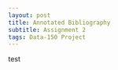 ```yaml
---
layout: post
title: Annotated Bibliography
subtitle: Assignment 2
tags: Data-150 Project
---
```


test
